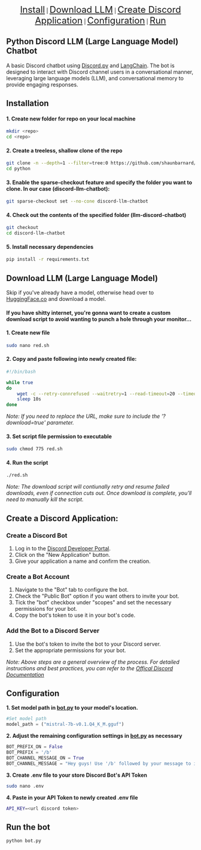 <p align="center">
  <a href="#installation" style="font-size: 24px;">Install</a> |
  <a href="#download-llm-large-language-model" style="font-size: 24px;">Download LLM</a> |
  <a href="#create-a-discord-application" style="font-size: 24px;">Create Discord Application</a> |
  <a href="#configuration" style="font-size: 24px;">Configuration</a> |
  <a href="#run-the-bot" style="font-size: 24px;">Run</a>
</p>

## Python Discord LLM (Large Language Model) Chatbot

A basic Discord chatbot using [Discord.py](https://github.com/Rapptz/discord.py) and [LangChain](https://github.com/langchain-ai/langchain). The bot is designed to interact with Discord channel users in a conversational manner, leveraging large language models (LLM), and conversational memory to provide engaging responses.

## Installation

#### 1. Create new folder for repo on your local machine
```bash
mkdir <repo>
cd <repo>
```

#### 2. Create a treeless, shallow clone of the repo
```bash
git clone -n --depth=1 --filter=tree:0 https://github.com/shaunbarnard/python.git
cd python
```

#### 3. Enable the sparse-checkout feature and specify the folder you want to clone. In our case (discord-llm-chatbot):
```bash
git sparse-checkout set --no-cone discord-llm-chatbot
```

#### 4. Check out the contents of the specified folder (llm-discord-chatbot)
```bash
git checkout
cd discord-llm-chatbot
```

#### 5. Install necessary dependencies
```bash
pip install -r requirements.txt
```

## Download LLM (Large Language Model)
Skip if you've already have a model, otherwise head over to [HuggingFace.co](https://huggingface.co/models?pipeline_tag=text-generation&sort=trending&search=.GGUF) and download a model.

#### If you have shitty internet, you're gonna want to create a custom download script to avoid wanting to punch a hole through your monitor...

#### 1. Create new file
```bash
sudo nano red.sh
```

#### 2. Copy and paste following into newly created file:
```bash
#!/bin/bash

while true
do
    wget -c --retry-connrefused --waitretry=1 --read-timeout=20 --timeout=15 -t 0 "https://huggingface.co/TheBloke/Mistral-7B-v0.1-GGUF/resolve/main/mistral-7b-v0.1.Q4_K_M.gguf?download=true"
    sleep 10s
done
```

*Note: If you need to replace the URL, make sure to include the '?download=true' parameter.*

#### 3. Set script file permission to executable
```bash
sudo chmod 775 red.sh
```

#### 4. Run the script
```bash
./red.sh
```

*Note: The download script will contiunally retry and resume failed downloads, even if connection cuts out. Once download is complete, you'll need to manually kill the script.*

## Create a Discord Application:

### Create a Discord Bot
1. Log in to the [Discord Developer Portal](https://discord.com/login?redirect_to=%2Fdevelopers%2Fapplications).
2. Click on the "New Application" button.
3. Give your application a name and confirm the creation.

### Create a Bot Account
1. Navigate to the "Bot" tab to configure the bot.
2. Check the "Public Bot" option if you want others to invite your bot.
3. Tick the "bot" checkbox under "scopes" and set the necessary permissions for your bot.
4. Copy the bot's token to use it in your bot's code.

### Add the Bot to a Discord Server
1. Use the bot's token to invite the bot to your Discord server.
2. Set the appropriate permissions for your bot.

*Note: Above steps are a general overview of the process. For detailed instructions and best practices, you can refer to the [Offical Discord Documentation](https://discord.com/developers/docs/intro)*

## Configuration

**1. Set model path in [bot.py](https://github.com/shaunbarnard/python/blob/main/discord-llm-chatbot/bot.py?plain=1#L17) to your model's location.**

```py
#Set model path
model_path = ("mistral-7b-v0.1.Q4_K_M.gguf")
```

**2. Adjust the remaining configuration settings in [bot.py](https://github.com/shaunbarnard/python/blob/main/discord-llm-chatbot/bot.py?plain=#L18-L21) as necessary**

```py
BOT_PREFIX_ON = False
BOT_PREFIX = '/b'
BOT_CHANNEL_MESSAGE_ON = True
BOT_CHANNEL_MESSAGE = "Hey guys! Use '/b' followed by your message to interact with me ;)"
```

**3. Create .env file to your store Discord Bot's API Token**

```bash
sudo nano .env
```

**4. Paste in your API Token to newly created .env file**

```bash
API_KEY=<url discord token>
```

## Run the bot

```bash
python bot.py
```